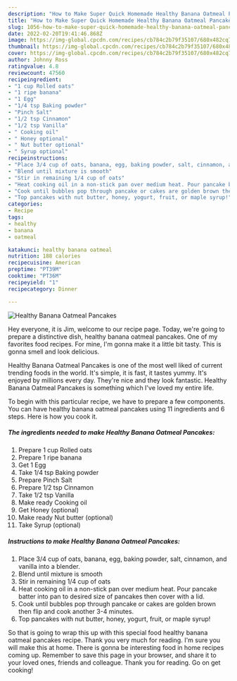 ```yaml
---
description: "How to Make Super Quick Homemade Healthy Banana Oatmeal Pancakes"
title: "How to Make Super Quick Homemade Healthy Banana Oatmeal Pancakes"
slug: 1056-how-to-make-super-quick-homemade-healthy-banana-oatmeal-pancakes
date: 2022-02-20T19:41:46.868Z
image: https://img-global.cpcdn.com/recipes/cb784c2b79f35107/680x482cq70/healthy-banana-oatmeal-pancakes-recipe-main-photo.jpg
thumbnail: https://img-global.cpcdn.com/recipes/cb784c2b79f35107/680x482cq70/healthy-banana-oatmeal-pancakes-recipe-main-photo.jpg
cover: https://img-global.cpcdn.com/recipes/cb784c2b79f35107/680x482cq70/healthy-banana-oatmeal-pancakes-recipe-main-photo.jpg
author: Johnny Ross
ratingvalue: 4.8
reviewcount: 47560
recipeingredient:
- "1 cup Rolled oats"
- "1 ripe banana"
- "1 Egg"
- "1/4 tsp Baking powder"
- "Pinch Salt"
- "1/2 tsp Cinnamon"
- "1/2 tsp Vanilla"
- " Cooking oil"
- " Honey optional"
- " Nut butter optional"
- " Syrup optional"
recipeinstructions:
- "Place 3/4 cup of oats, banana, egg, baking powder, salt, cinnamon, and vanilla into a blender."
- "Blend until mixture is smooth"
- "Stir in remaining 1/4 cup of oats"
- "Heat cooking oil in a non-stick pan over medium heat. Pour pancake batter into pan to desired size of pancakes then cover with a lid."
- "Cook until bubbles pop through pancake or cakes are golden brown then flip and cook another 3-4 minutes."
- "Top pancakes with nut butter, honey, yogurt, fruit, or maple syrup!"
categories:
- Recipe
tags:
- healthy
- banana
- oatmeal

katakunci: healthy banana oatmeal 
nutrition: 188 calories
recipecuisine: American
preptime: "PT39M"
cooktime: "PT36M"
recipeyield: "1"
recipecategory: Dinner

---
```



![Healthy Banana Oatmeal Pancakes](https://img-global.cpcdn.com/recipes/cb784c2b79f35107/680x482cq70/healthy-banana-oatmeal-pancakes-recipe-main-photo.jpg)

Hey everyone, it is Jim, welcome to our recipe page. Today, we're going to prepare a distinctive dish, healthy banana oatmeal pancakes. One of my favorites food recipes. For mine, I'm gonna make it a little bit tasty. This is gonna smell and look delicious.

Healthy Banana Oatmeal Pancakes is one of the most well liked of current trending foods in the world. It's simple, it is fast, it tastes yummy. It's enjoyed by millions every day. They're nice and they look fantastic. Healthy Banana Oatmeal Pancakes is something which I've loved my entire life.




To begin with this particular recipe, we have to prepare a few components. You can have healthy banana oatmeal pancakes using 11 ingredients and 6 steps. Here is how you cook it.

<!--inarticleads1-->

##### The ingredients needed to make Healthy Banana Oatmeal Pancakes:

1. Prepare 1 cup Rolled oats
1. Prepare 1 ripe banana
1. Get 1 Egg
1. Take 1/4 tsp Baking powder
1. Prepare Pinch Salt
1. Prepare 1/2 tsp Cinnamon
1. Take 1/2 tsp Vanilla
1. Make ready  Cooking oil
1. Get  Honey (optional)
1. Make ready  Nut butter (optional)
1. Take  Syrup (optional)




<!--inarticleads2-->

##### Instructions to make Healthy Banana Oatmeal Pancakes:

1. Place 3/4 cup of oats, banana, egg, baking powder, salt, cinnamon, and vanilla into a blender.
1. Blend until mixture is smooth
1. Stir in remaining 1/4 cup of oats
1. Heat cooking oil in a non-stick pan over medium heat. Pour pancake batter into pan to desired size of pancakes then cover with a lid.
1. Cook until bubbles pop through pancake or cakes are golden brown then flip and cook another 3-4 minutes.
1. Top pancakes with nut butter, honey, yogurt, fruit, or maple syrup!




So that is going to wrap this up with this special food healthy banana oatmeal pancakes recipe. Thank you very much for reading. I'm sure you will make this at home. There is gonna be interesting food in home recipes coming up. Remember to save this page in your browser, and share it to your loved ones, friends and colleague. Thank you for reading. Go on get cooking!
